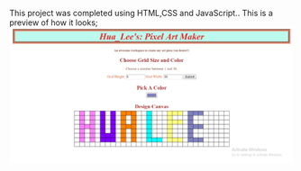 This project was completed using HTML,CSS and JavaScript..
This is a preview of how it looks;
![alt text](HUA_LEE.PNG "Preview")